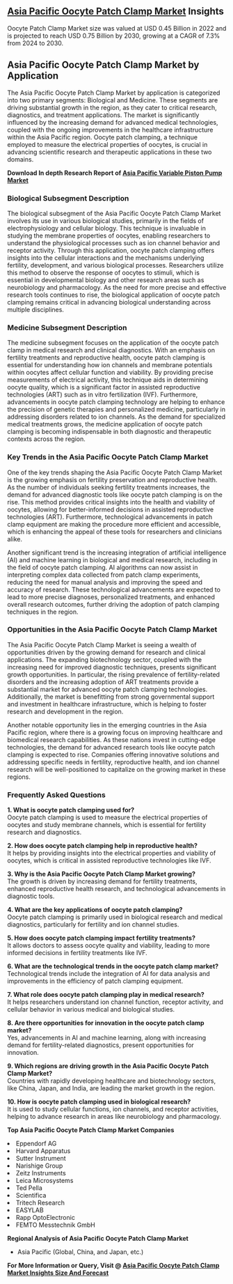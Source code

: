 <h2><a href="https://www.verifiedmarketreports.com/download-sample/?rid=388412&amp;utm_source=Github-Feb&amp;utm_medium=225" target="_blank">Asia Pacific Oocyte Patch Clamp Market</a> Insights</h2><p>Oocyte Patch Clamp Market size was valued at USD 0.45 Billion in 2022 and is projected to reach USD 0.75 Billion by 2030, growing at a CAGR of 7.3% from 2024 to 2030.</p><p><h2>Asia Pacific Oocyte Patch Clamp Market by Application</h2> <p>The Asia Pacific Oocyte Patch Clamp Market by application is categorized into two primary segments: Biological and Medicine. These segments are driving substantial growth in the region, as they cater to critical research, diagnostics, and treatment applications. The market is significantly influenced by the increasing demand for advanced medical technologies, coupled with the ongoing improvements in the healthcare infrastructure within the Asia Pacific region. Oocyte patch clamping, a technique employed to measure the electrical properties of oocytes, is crucial in advancing scientific research and therapeutic applications in these two domains.</p> <p><p><strong>Download In depth Research Report of <a href="https://www.verifiedmarketreports.com/download-sample/?rid=236118&amp;utm_source=Pulse-Dec&amp;utm_medium=225" target="_blank">Asia Pacific Variable Piston Pump Market</a></strong></p></p> <h3>Biological Subsegment Description</h3> <p>The biological subsegment of the Asia Pacific Oocyte Patch Clamp Market involves its use in various biological studies, primarily in the fields of electrophysiology and cellular biology. This technique is invaluable in studying the membrane properties of oocytes, enabling researchers to understand the physiological processes such as ion channel behavior and receptor activity. Through this application, oocyte patch clamping offers insights into the cellular interactions and the mechanisms underlying fertility, development, and various biological processes. Researchers utilize this method to observe the response of oocytes to stimuli, which is essential in developmental biology and other research areas such as neurobiology and pharmacology. As the need for more precise and effective research tools continues to rise, the biological application of oocyte patch clamping remains critical in advancing biological understanding across multiple disciplines.</p> <h3>Medicine Subsegment Description</h3> <p>The medicine subsegment focuses on the application of the oocyte patch clamp in medical research and clinical diagnostics. With an emphasis on fertility treatments and reproductive health, oocyte patch clamping is essential for understanding how ion channels and membrane potentials within oocytes affect cellular function and viability. By providing precise measurements of electrical activity, this technique aids in determining oocyte quality, which is a significant factor in assisted reproductive technologies (ART) such as in vitro fertilization (IVF). Furthermore, advancements in oocyte patch clamping technology are helping to enhance the precision of genetic therapies and personalized medicine, particularly in addressing disorders related to ion channels. As the demand for specialized medical treatments grows, the medicine application of oocyte patch clamping is becoming indispensable in both diagnostic and therapeutic contexts across the region.</p> <h3>Key Trends in the Asia Pacific Oocyte Patch Clamp Market</h3> <p>One of the key trends shaping the Asia Pacific Oocyte Patch Clamp Market is the growing emphasis on fertility preservation and reproductive health. As the number of individuals seeking fertility treatments increases, the demand for advanced diagnostic tools like oocyte patch clamping is on the rise. This method provides critical insights into the health and viability of oocytes, allowing for better-informed decisions in assisted reproductive technologies (ART). Furthermore, technological advancements in patch clamp equipment are making the procedure more efficient and accessible, which is enhancing the appeal of these tools for researchers and clinicians alike.</p> <p>Another significant trend is the increasing integration of artificial intelligence (AI) and machine learning in biological and medical research, including in the field of oocyte patch clamping. AI algorithms can now assist in interpreting complex data collected from patch clamp experiments, reducing the need for manual analysis and improving the speed and accuracy of research. These technological advancements are expected to lead to more precise diagnoses, personalized treatments, and enhanced overall research outcomes, further driving the adoption of patch clamping techniques in the region.</p> <h3>Opportunities in the Asia Pacific Oocyte Patch Clamp Market</h3> <p>The Asia Pacific Oocyte Patch Clamp Market is seeing a wealth of opportunities driven by the growing demand for research and clinical applications. The expanding biotechnology sector, coupled with the increasing need for improved diagnostic techniques, presents significant growth opportunities. In particular, the rising prevalence of fertility-related disorders and the increasing adoption of ART treatments provide a substantial market for advanced oocyte patch clamping technologies. Additionally, the market is benefitting from strong governmental support and investment in healthcare infrastructure, which is helping to foster research and development in the region.</p> <p>Another notable opportunity lies in the emerging countries in the Asia Pacific region, where there is a growing focus on improving healthcare and biomedical research capabilities. As these nations invest in cutting-edge technologies, the demand for advanced research tools like oocyte patch clamping is expected to rise. Companies offering innovative solutions and addressing specific needs in fertility, reproductive health, and ion channel research will be well-positioned to capitalize on the growing market in these regions.</p> <h3>Frequently Asked Questions</h3> <p><strong>1. What is oocyte patch clamping used for?</strong><br> Oocyte patch clamping is used to measure the electrical properties of oocytes and study membrane channels, which is essential for fertility research and diagnostics.</p> <p><strong>2. How does oocyte patch clamping help in reproductive health?</strong><br> It helps by providing insights into the electrical properties and viability of oocytes, which is critical in assisted reproductive technologies like IVF.</p> <p><strong>3. Why is the Asia Pacific Oocyte Patch Clamp Market growing?</strong><br> The growth is driven by increasing demand for fertility treatments, enhanced reproductive health research, and technological advancements in diagnostic tools.</p> <p><strong>4. What are the key applications of oocyte patch clamping?</strong><br> Oocyte patch clamping is primarily used in biological research and medical diagnostics, particularly for fertility and ion channel studies.</p> <p><strong>5. How does oocyte patch clamping impact fertility treatments?</strong><br> It allows doctors to assess oocyte quality and viability, leading to more informed decisions in fertility treatments like IVF.</p> <p><strong>6. What are the technological trends in the oocyte patch clamp market?</strong><br> Technological trends include the integration of AI for data analysis and improvements in the efficiency of patch clamping equipment.</p> <p><strong>7. What role does oocyte patch clamping play in medical research?</strong><br> It helps researchers understand ion channel function, receptor activity, and cellular behavior in various medical and biological studies.</p> <p><strong>8. Are there opportunities for innovation in the oocyte patch clamp market?</strong><br> Yes, advancements in AI and machine learning, along with increasing demand for fertility-related diagnostics, present opportunities for innovation.</p> <p><strong>9. Which regions are driving growth in the Asia Pacific Oocyte Patch Clamp Market?</strong><br> Countries with rapidly developing healthcare and biotechnology sectors, like China, Japan, and India, are leading the market growth in the region.</p> <p><strong>10. How is oocyte patch clamping used in biological research?</strong><br> It is used to study cellular functions, ion channels, and receptor activities, helping to advance research in areas like neurobiology and pharmacology.</p> </p><p><strong>Top Asia Pacific Oocyte Patch Clamp Market Companies</strong></p><div data-test-id=""><p><li>Eppendorf AG</li><li> Harvard Apparatus</li><li> Sutter Instrument</li><li> Narishige Group</li><li> Zeitz Instruments</li><li> Leica Microsystems</li><li> Ted Pella</li><li> Scientifica</li><li> Tritech Research</li><li> EASYLAB</li><li> Rapp OptoElectronic</li><li> FEMTO Messtechnik GmbH</li></p><div><strong>Regional Analysis of&nbsp;Asia Pacific Oocyte Patch Clamp Market</strong></div><ul><li dir="ltr"><p dir="ltr">Asia Pacific (Global, China, and Japan, etc.)</p></li></ul><p><strong>For More Information or Query, Visit @&nbsp;</strong><strong><a href="https://www.verifiedmarketreports.com/product/oocyte-patch-clamp-market/?utm_source=Github-Feb&amp;utm_medium=225" target="_blank">Asia Pacific Oocyte Patch Clamp Market Insights Size And Forecast</a></strong></p></div><h2>&nbsp;</h2><div data-test-id="">&nbsp;</div>
